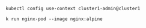 ```
kubectl config use-context cluster1-admin@cluster1

```

```
k run nginx-pod --image nginx:alpine
```
